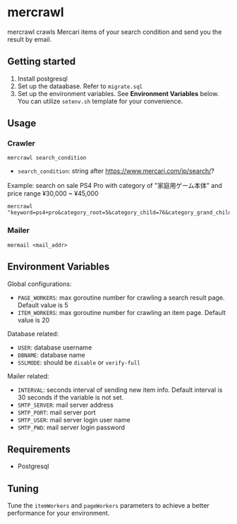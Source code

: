 # mercrawl

mercrawl crawls Mercari items of your search condition and send you the result by email.

## Getting started

1. Install postgresql
2. Set up the dataabase. Refer to `migrate.sql`
3. Set up the environment variables. See **Environment Variables** below. You can utilize `setenv.sh` template for your convenience.

## Usage

### Crawler

`mercrawl search_condition`
* `search_condition`: string after https://www.mercari.com/jp/search/?

Example: search on sale PS4 Pro with category of "家庭用ゲーム本体" and price range ¥30,000 ~ ¥45,000

    mercrawl "keyword=ps4+pro&category_root=5&category_child=76&category_grand_child%5B701%5D=1&price_min=30000&price_max=45000&status_on_sale=1"

### Mailer

`mermail <mail_addr>`

## Environment Variables

Global configurations:
* `PAGE_WORKERS`: max goroutine number for crawling a search result page. Default value is 5
* `ITEM_WORKERS`: max goroutine number for crawling an item page. Default value is 20

Database related:
* `USER`: database username
* `DBNAME`: database name
* `SSLMODE`: should be `disable` or `verify-full`

Mailer related:
* `INTERVAL`: seconds interval of sending new item info. Default interval is 30 seconds if the variable is not set.
* `SMTP_SERVER`: mail server address
* `SMTP_PORT`: mail server port
* `SMTP_USER`: mail server login user name
* `SMTP_PWD`: mail server login password

## Requirements

* Postgresql

## Tuning

Tune the `itemWorkers` and `pageWorkers` parameters to achieve a better performance for your environment.